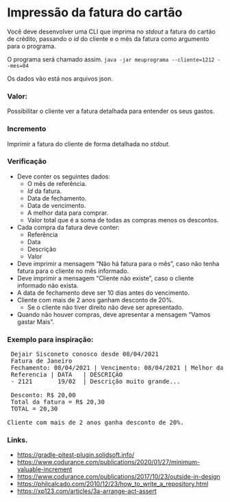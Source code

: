 # Impressão da fatura do cartão

Você deve desenvolver uma CLI que imprima no _stdout_ a fatura do cartão de crédito, passando o _id_ do cliente
e o mês da fatura como argumento para o programa.

O programa será chamado assim.
``java -jar meuprograma --cliente=1212 --mes=04``

Os dados vão está nos arquivos json.

### Valor:

Possibilitar o cliente ver a fatura detalhada para entender os seus gastos.

### Incremento

Imprimir a fatura do cliente de forma detalhada no _stdout_.

### Verificação

 - Deve conter os seguintes dados:
   - O mês de referência.
   - _Id_ da fatura.
   - Data de fechamento.
   - Data de vencimento.
   - A melhor data para comprar.
   - Valor total que é a soma de todas as compras menos os descontos.
 - Cada compra da fatura deve conter:
   - Referência
   - Data
   - Descrição
   - Valor
 - Deve imprimir a mensagem “Não há fatura para o mês”, caso não tenha fatura para o cliente no mês informado.
 - Deve imprimir a mensagem “Cliente não existe”, caso o cliente informado não exista.
 - A data de fechamento deve ser 10 dias antes do vencimento.  
 - Cliente com mais de 2 anos ganham desconto de 20%.
   - Se o cliente não tiver direito não deve ser apresentado.
 - Quando não houver compras, deve apresentar a mensagem “Vamos gastar Mais”.

   
### Exemplo para inspiração:

 <pre>
 Dejair Sisconeto conosco desde 08/04/2021
 Fatura de Janeiro
 Fechamento: 08/04/2021 | Vencimento: 08/04/2021 | Melhor data compra 07/04/2021
 Referencia | DATA   | DESCRIÇÃO                               | VALOR
 - 2121       19/02  | Descrição muito grande...               | R$ 2,00
 
 Desconto: R$ 20,00
 Total da fatura = R$ 20,30 
 TOTAL = 20,30

Cliente com mais de 2 anos ganha desconto de 20%.
</pre>


### Links.

- https://gradle-pitest-plugin.solidsoft.info/
- https://www.codurance.com/publications/2020/01/27/minimum-valuable-increment
- https://www.codurance.com/publications/2017/10/23/outside-in-design
- https://philcalcado.com/2010/12/23/how_to_write_a_repository.html
- https://xp123.com/articles/3a-arrange-act-assert
